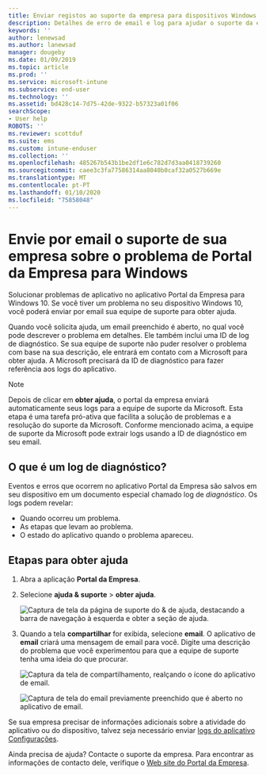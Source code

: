 ```yaml
---
title: Enviar registos ao suporte da empresa para dispositivos Windows 10 | Documentos da Microsoft
description: Detalhes de erro de email e log para ajudar o suporte da empresa a corrigir problemas do aplicativo
keywords: ''
author: lenewsad
ms.author: lanewsad
manager: dougeby
ms.date: 01/09/2019
ms.topic: article
ms.prod: ''
ms.service: microsoft-intune
ms.subservice: end-user
ms.technology: ''
ms.assetid: bd428c14-7d75-42de-9322-b57323a01f06
searchScope:
- User help
ROBOTS: ''
ms.reviewer: scottduf
ms.suite: ems
ms.custom: intune-enduser
ms.collection: ''
ms.openlocfilehash: 485267b543b1be2df1e6c782d7d3aa0418739260
ms.sourcegitcommit: caee3c3fa77586314aa8040b0caf32a0527b669e
ms.translationtype: MT
ms.contentlocale: pt-PT
ms.lasthandoff: 01/10/2020
ms.locfileid: "75858048"
---
```

# <a name="email-your-company-support-about-problem-from-company-portal-for-windows"></a>Envie por email o suporte de sua empresa sobre o problema de Portal da Empresa para Windows

Solucionar problemas de aplicativo no aplicativo Portal da Empresa para Windows 10. Se você tiver um problema no seu dispositivo Windows 10, você poderá enviar por email sua equipe de suporte para obter ajuda. 

Quando você solicita ajuda, um email preenchido é aberto, no qual você pode descrever o problema em detalhes. Ele também inclui uma ID de log de diagnóstico. Se sua equipe de suporte não puder resolver o problema com base na sua descrição, ele entrará em contato com a Microsoft para obter ajuda. A Microsoft precisará da ID de diagnóstico para fazer referência aos logs do aplicativo.   


> [!Note]
> Depois de clicar em **obter ajuda**, o portal da empresa enviará automaticamente seus logs para a equipe de suporte da Microsoft. Esta etapa é uma tarefa pró-ativa que facilita a solução de problemas e a resolução do suporte da Microsoft. Conforme mencionado acima, a equipe de suporte da Microsoft pode extrair logs usando a ID de diagnóstico em seu email.  

## <a name="what-is-a-diagnostic-log"></a>O que é um log de diagnóstico?

Eventos e erros que ocorrem no aplicativo Portal da Empresa são salvos em seu dispositivo em um documento especial chamado log de _diagnóstico_. Os logs podem revelar:  
* Quando ocorreu um problema.  
* As etapas que levam ao problema.  
* O estado do aplicativo quando o problema apareceu.   

## <a name="steps-to-get-help"></a>Etapas para obter ajuda  

1. Abra a aplicação **Portal da Empresa**.
2. Selecione **ajuda & suporte** > **obter ajuda**.  

   ![Captura de tela da página de suporte do & de ajuda, destacando a barra de navegação à esquerda e obter a seção de ajuda.](./media/1812_UCP_Help_Support_Get_Help_Logs.png)    

3. Quando a tela **compartilhar** for exibida, selecione **email**. O aplicativo de **email** criará uma mensagem de email para você. Digite uma descrição do problema que você experimentou para que a equipe de suporte tenha uma ideia do que procurar.  

   ![Captura da tela de compartilhamento, realçando o ícone do aplicativo de email.](./media/1811_Mail_Logs_Windows_CPapp.png)  


   ![Captura de tela do email previamente preenchido que é aberto no aplicativo de email.](./media/1811_Get_Help_Email_Windows_CPapp.png)  

Se sua empresa precisar de informações adicionais sobre a atividade do aplicativo ou do dispositivo, talvez seja necessário enviar [logs do aplicativo Configurações](send-logs-to-your-it-admin-settings-windows.md).  

Ainda precisa de ajuda? Contacte o suporte da empresa. Para encontrar as informações de contacto dele, verifique o [Web site do Portal da Empresa](https://go.microsoft.com/fwlink/?linkid=2010980).  

